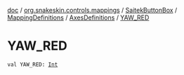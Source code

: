 [doc](../../../../index.md) / [org.snakeskin.controls.mappings](../../../index.md) / [SaitekButtonBox](../../index.md) / [MappingDefinitions](../index.md) / [AxesDefinitions](index.md) / [YAW_RED](./-y-a-w_-r-e-d.md)

# YAW_RED

`val YAW_RED: `[`Int`](https://kotlinlang.org/api/latest/jvm/stdlib/kotlin/-int/index.html)